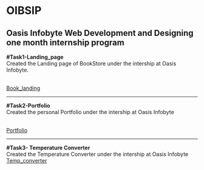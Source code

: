 # OIBSIP
Oasis Infobyte Web Development and Designing one month internship program
-------------------------------------------------------------------------------------------------

<strong>#Task1-Landing_page</strong><br>
Created the Landing page of BookStore under the intership at Oasis Infobyte.

<a href="https://navya-098.github.io/OIBSIP/book.html"> <br>Book_landing</a>

-----------------------------------------------------------------------------------------------------
<strong>#Task2-Portfolio</strong><br>
Created the personal Portfolio under the intership at Oasis Infobyte

<a href="https://navya-098.github.io/OIBSIP/portfilo.html"> <br>Portfolio</a>

------------------------------------------------------------------------------------------------------
<strong>#Task3- Temperature Converter</strong><br>
Created the Temperature Converter under the intership at Oasis Infobyte
<a href="https://navya-098.github.io/OIBSIP/temperature.html"> <br>Temp_converter</a>
